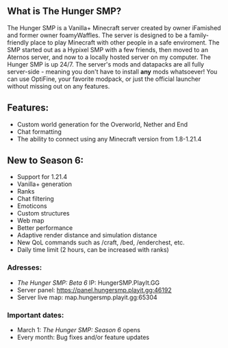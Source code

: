 ## **What is The Hunger SMP?**
The Hunger SMP is a Vanilla+ Minecraft server created by owner iFamished and former owner foamyWaffles. The server is designed to be a family-friendly place to play Minecraft with other people in a safe enviroment. The SMP started out as a Hypixel SMP with a few friends, then moved to an Aternos server, and now to a locally hosted server on my computer. The Hunger SMP is up 24/7. The server's mods and datapacks are all fully server-side - meaning you don't have to install **any** mods whatsoever! You can use OptiFine, your favorite modpack, or just the official launcher without missing out on any features.

## **Features:**
- Custom world generation for the Overworld, Nether and End
- Chat formatting
- The ability to connect using any Minecraft version from 1.8-1.21.4

## **New to Season 6:**
- Support for 1.21.4
- Vanilla+ generation
- Ranks
- Chat filtering
- Emoticons
- Custom structures
- Web map
- Better performance
- Adaptive render distance and simulation distance
- New QoL commands such as /craft, /bed, /enderchest, etc.
- Daily time limit (2 hours, can be increased with ranks)

### **Adresses:**
- _The Hunger SMP: Beta 6_ IP: HungerSMP.PlayIt.GG
- Server panel: https://panel.hungersmp.playit.gg:46192
- Server live map: map.hungersmp.playit.gg:65304

### **Important dates:**
- March 1: _The Hunger SMP: Season 6_ opens
- Every month: Bug fixes and/or feature updates
